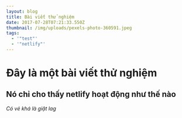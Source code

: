 ```yaml
---
layout: blog
title: Bài viết thử nghiệm
date: 2017-07-28T07:21:33.550Z
thumbnail: /img/uploads/pexels-photo-360591.jpeg
tags:
  - '"test"'
  - '"netlify"'
---
```

# Đây là một bài viết thử nghiệm

## Nó chỉ cho thấy netlify hoạt động như thế nào

*Có vẻ khá là giật lag*
